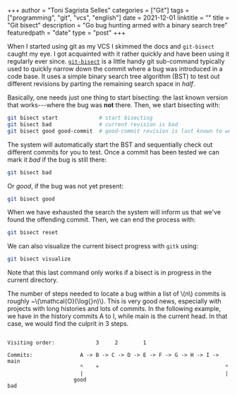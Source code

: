 +++
author = "Toni Sagrista Selles"
categories = ["Git"]
tags = ["programming", "git", "vcs", "english"]
date = 2021-12-01
linktitle = ""
title = "Git bisect"
description = "Go bug hunting armed with a binary search tree"
featuredpath = "date"
type = "post"
+++

When I started using git as my VCS I skimmed the docs and `git-bisect` caught my eye. I got acquainted with it rather quickly and have been using it regularly ever since. [`git-bisect`](https://git-scm.com/docs/git-bisect) is a little handy git sub-command typically used to quickly narrow down the commit where a bug was introduced in a code base. It uses a simple binary search tree algorithm (BST) to test out different revisions by parting the remaining search space in *half*.

<!--more-->

Basically, one needs just one thing to start bisecting: the last known version that works---where the bug was **not** there. Then, we start bisecting with:

```bash
git bisect start             # start bisecting
git bisect bad               # current revision is bad
git bisect good good-commit  # good-commit revision is last known to work
```

The system will automatically start the BST and sequentially check out different commits for you to test. Once a commit has been tested we can mark it *bad* if the bug is still there:

```bash
git bisect bad
```

Or *good*, if the bug was not yet present:
```bash
git bisect good
```

When we have exhausted the search the system will inform us that we've found the offending commit. Then, we can end the process with:

```bash
git bisect reset
```

We can also visualize the current bisect progress with `gitk` using:

```bash
git bisect visualize
```
Note that this last command only works if a bisect is in progress in the current directory.

<!-- Loading MathJax -->
<script type="text/javascript" id="MathJax-script" async src="/js/mathjax3.js"></script>

The number of steps needed to locate a bug within a list of \\(n\\) commits is roughly ~\\(\mathcal{O}(\log{}n)\\). This is very good news, especially with projects with long histories and lots of commits. In the following example, we have in the history commits A to I, while main is the current head. In that case, we would find the culprit in 3 steps.

```

Visiting order:             3     2        1
                                             
Commits:               A -> B -> C -> D -> E -> F -> G -> H -> I -> main
                       ^    *                                        ^
                       |                                             |
                     good                                           bad
```
